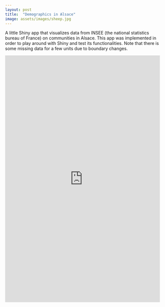 ```yaml
---
layout: post
title:  "Demographics in Alsace"
image: assets/images/sheep.jpg
---
```


A little Shiny app that visualizes data from INSEE (the national statistics bureau of France) on communities in Alsace. This app was implemented in order to play around with Shiny and test its functionalities. Note that there is some missing data for a few units due to boundary changes.

<p><iframe style="width:100%;" height="800" src="https://chodera.shinyapps.io/alsace-app/" frameborder="0" allowfullscreen></iframe></p>
